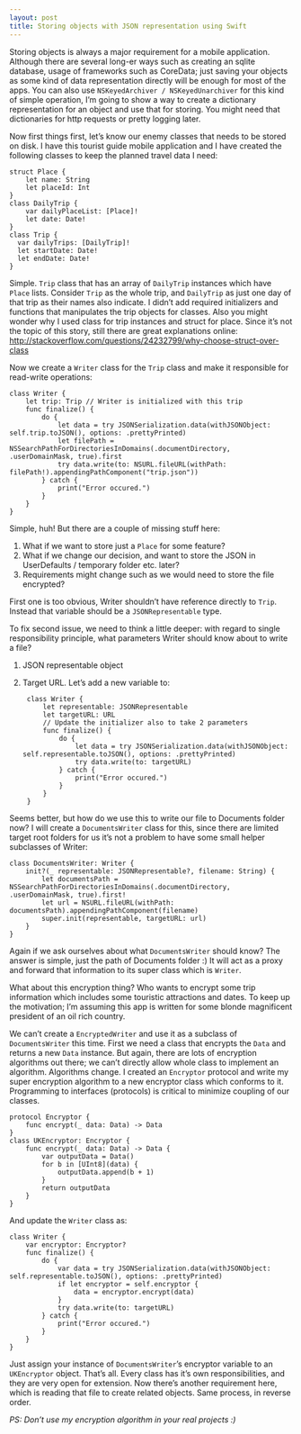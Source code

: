```yaml
---
layout: post
title: Storing objects with JSON representation using Swift
---
```


Storing objects is always a major requirement for a mobile application. Although there are several long-er ways such as creating an sqlite database, usage of frameworks such as CoreData; just saving your objects as some kind of data representation directly will be enough for most of the apps. You can also use `NSKeyedArchiver / NSKeyedUnarchiver` for this kind of simple operation, I’m going to show a way to create a dictionary representation for an object and use that for storing. You might need that dictionaries for http requests or pretty logging later.  

Now first things first, let’s know our enemy classes that needs to be stored on disk. I have this tourist guide mobile application and I have created the following classes to keep the planned travel data I need:

    struct Place {
        let name: String
        let placeId: Int
    }
    class DailyTrip {
        var dailyPlaceList: [Place]!
        let date: Date!
    }
    class Trip {
      var dailyTrips: [DailyTrip]!
      let startDate: Date!
      let endDate: Date!
    }

Simple.  `Trip` class that has an array of `DailyTrip` instances which have `Place` lists. Consider `Trip` as the whole trip, and `DailyTrip` as just one day of that trip as their names also indicate. I didn’t add required initializers and functions that manipulates the trip objects for classes. Also you might wonder why I used class for trip instances and struct for place. Since it’s not the topic of this story, still there are great explanations online: <http://stackoverflow.com/questions/24232799/why-choose-struct-over-class>

Now we create a `Writer` class for the `Trip` class and make it responsible for read-write operations:

    class Writer {
        let trip: Trip // Writer is initialized with this trip
        func finalize() {
            do {
                let data = try JSONSerialization.data(withJSONObject:     self.trip.toJSON(), options: .prettyPrinted)
                let filePath = NSSearchPathForDirectoriesInDomains(.documentDirectory, .userDomainMask, true).first
                try data.write(to: NSURL.fileURL(withPath: filePath!).appendingPathComponent("trip.json"))
            } catch {
                print("Error occured.")
            }
        }
    }

Simple, huh! But there are a couple of missing stuff here:

1. What if we want to store just a `Place` for some feature?
2. What if we change our decision, and want to store the JSON in UserDefaults / temporary folder etc. later?
3. Requirements might change such as we would need to store the file encrypted?

First one is too obvious, Writer shouldn’t have reference directly to `Trip`. Instead that variable should be a `JSONRepresentable` type.  

To fix second issue, we need to think a little deeper: with regard to single responsibility principle, what parameters Writer should know about to write a file?

1. JSON representable object 
2. Target URL. Let’s add a new variable to:  

        class Writer {
            let representable: JSONRepresentable
            let targetURL: URL
            // Update the initializer also to take 2 parameters
            func finalize() {
                do {
                    let data = try JSONSerialization.data(withJSONObject: self.representable.toJSON(), options: .prettyPrinted)
                    try data.write(to: targetURL)
                } catch {
                    print("Error occured.")
                }
            }
        }

Seems better, but how do we use this to write our file to Documents folder now? I will create a `DocumentsWriter` class for this, since there are limited target root folders for us it’s not a problem to have some small helper subclasses of Writer:

    class DocumentsWriter: Writer {
        init?(_ representable: JSONRepresentable?, filename: String) {
            let documentsPath = NSSearchPathForDirectoriesInDomains(.documentDirectory, .userDomainMask, true).first!
            let url = NSURL.fileURL(withPath: documentsPath).appendingPathComponent(filename)
            super.init(representable, targetURL: url)
        }
    }
    
Again if we ask ourselves about what `DocumentsWriter` should know? The answer is simple, just the path of Documents folder :) It will act as a proxy and forward that information to its super class which is `Writer`.  

What about this encryption thing? Who wants to encrypt some trip information which includes some touristic attractions and dates. To keep up the motivation; I’m assuming this app is written for some blonde magnificent president of an oil rich country.  

We can’t create a `EncryptedWriter` and use it as a subclass of `DocumentsWriter` this time. First we need a class that encrypts the `Data` and returns a new `Data` instance. But again, there are lots of encryption algorithms out there; we can’t directly allow whole class to implement an algorithm. Algorithms change. I created an `Encryptor` protocol and write my super encryption algorithm to a new encryptor class which conforms to it. Programming to interfaces (protocols) is critical to minimize coupling of our classes.

    protocol Encryptor {
        func encrypt(_ data: Data) -> Data
    }
    class UKEncryptor: Encryptor {
        func encrypt(_ data: Data) -> Data {
            var outputData = Data()
            for b in [UInt8](data) {
                outputData.append(b + 1)
            }
            return outputData
        }
    }
    
And update the `Writer` class as:

    class Writer {
        var encryptor: Encryptor?
        func finalize() {
            do {
                var data = try JSONSerialization.data(withJSONObject: self.representable.toJSON(), options: .prettyPrinted)
                if let encryptor = self.encryptor {
                    data = encryptor.encrypt(data)
                }
                try data.write(to: targetURL)
            } catch {
                print("Error occured.")
            }
        }
    }

Just assign your instance of `DocumentsWriter`’s encryptor variable to an `UKEncryptor` object. That’s all. Every class has it’s own responsibilities, and they are very open for extension.
Now there’s another requirement here, which is reading that file to create related objects. Same process, in reverse order.

*PS: Don’t use my encryption algorithm in your real projects :)*

